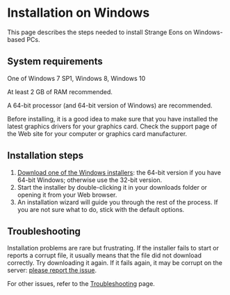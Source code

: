 # Installation on Windows

This page describes the steps needed to install Strange Eons on Windows-based PCs.

## System requirements

One of Windows 7 SP1, Windows 8, Windows 10

At least 2 GB of RAM recommended.

A 64-bit processor (and 64-bit version of Windows) are recommended.

Before installing, it is a good idea to make sure that you have installed the latest graphics drivers for your graphics card. Check the support page of the Web site for your computer or graphics card manufacturer.

## Installation steps

1. [Download one of the Windows installers](http://cgjennings.ca/eons/download/update.html?platform=win): the 64-bit version if you have 64-bit Windows; otherwise use the 32-bit version.
2.  Start the installer by double-clicking it in your downloads folder or opening it from your Web browser.
3. An installation wizard will guide you through the rest of the process. If you are not sure what to do, stick with the default options.

## Troubleshooting

Installation problems are rare but frustrating. If the installer fails to start or reports a corrupt file, it usually means that the file did not download correctly. Try downloading it again. If it fails again, it may be corrupt on the server: [please report the issue](<https://cgjennings.ca/contact.html> ).

For other issues, refer to the [Troubleshooting](um-install-troubleshooting.md) page.